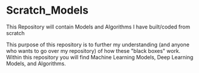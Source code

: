 # Scratch_Models
This Repository will contain Models and Algorithms I have built/coded from scratch

This purpose of this repository is to further my understanding (and anyone who wants to go over my repository) of how these "black boxes" work. Within this repository you will find Machine Learning Models, Deep Learning Models, and Algorithms.
